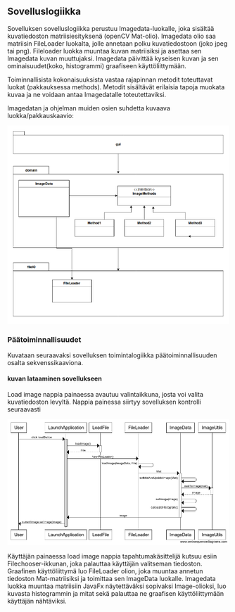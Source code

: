 ## Sovelluslogiikka

Sovelluksen sovelluslogiikka perustuu Imagedata-luokalle, joka sisältää kuvatiedoston matriisiesityksenä (openCV Mat-olio). Imagedata olio saa matriisin FileLoader luokalta, jolle annetaan polku kuvatiedostoon (joko jpeg tai png). Fileloader luokka muuntaa kuvan matriisiksi ja asettaa sen Imagedata kuvan muuttujaksi. Imagedata päivittää kyseisen kuvan ja sen ominaisuudet(koko, histogrammi) graafiseen käyttöliittymään. 

Toiminnallisista kokonaisuuksista vastaa rajapinnan metodit toteuttavat luokat (pakkauksessa methods). Metodit sisältävät erilaisia tapoja muokata kuvaa ja ne voidaan antaa Imagedatalle toteutettaviksi. 

Imagedatan ja ohjelman muiden osien suhdetta kuvaava luokka/pakkauskaavio:

![pakkaus/luokkakaavio_SIP](https://github.com/tumajote/ot-harjoitustyo/blob/master/dokumentaatio/SIP.png)

### Päätoiminnallisuudet

Kuvataan seuraavaksi sovelluksen toimintalogiikka päätoiminnallisuuden osalta sekvenssikaaviona.

#### kuvan lataaminen sovellukseen
Load image nappia painaessa avautuu valintaikkuna, josta voi valita kuvatiedoston levyltä. Nappia painessa siirtyy sovelluksen kontrolli seuraavasti

![Load image toiminnallisuus](https://github.com/tumajote/ot-harjoitustyo/blob/master/dokumentaatio/load_image.png)

Käyttäjän painaessa load image nappia tapahtumakäsittelijä kutsuu esiin Filechooser-ikkunan, joka palauttaa käyttäjän valitseman tiedoston. Graafinen käyttöliittymä luo FileLoader olion, joka muuntaa annetun tiedoston Mat-matriisiksi ja toimittaa sen ImageData luokalle. Imagedata luokka muuntaa matriisiin JavaFx näytettäväksi sopivaksi Image-olioksi, luo kuvasta histogrammin ja mitat sekä palauttaa ne graafisen käyttöliittymään käyttäjän nähtäviksi.


